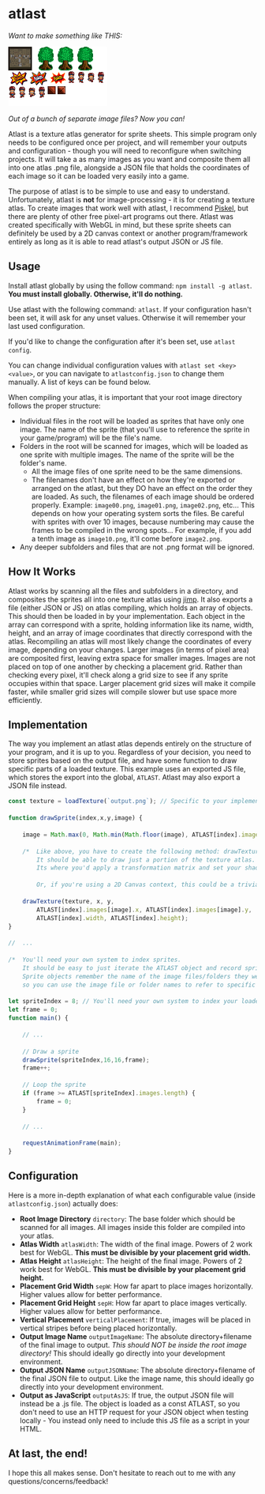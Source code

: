 # atlast

*Want to make something like THIS:*

![Example Atlas](example/output/atlas.png)

*Out of a bunch of separate image files? Now you can!*

Atlast is a texture atlas generator for sprite sheets. This simple program only needs to be configured once per project, and will remember your outputs and configuration - though you will need to reconfigure when switching projects. It will take a as many images as you want and composite them all into one atlas .png file, alongside a JSON file that holds the coordinates of each image so it can be loaded very easily into a game.

The purpose of atlast is to be simple to use and easy to understand. Unfortunately, atlast is **not** for image-processing - it is for creating a texture atlas. To create images that work well with atlast, I recommend [Piskel](https://www.piskelapp.com/), but there are plenty of other free pixel-art programs out there. Atlast was created specifically with WebGL in mind, but these sprite sheets can definitely be used by a 2D canvas context or another program/framework entirely as long as it is able to read atlast's output JSON or JS file.

## Usage

Install atlast globally by using the follow command: ```npm install -g atlast```. **You must install globally. Otherwise, it'll do nothing.**

Use atlast with the following command: ```atlast```. If your configuration hasn't been set, it will ask for any unset values. Otherwise it will remember your last used configuration.

If you'd like to change the configuration after it's been set, use ```atlast config```.

You can change individual configuration values with ```atlast set <key> <value>```, or you can navigate to `atlastconfig.json` to change them manually. A list of keys can be found below.

When compiling your atlas, it is important that your root image directory follows the proper structure:
* Individual files in the root will be loaded as sprites that have only one image. The name of the sprite (that you'll use to reference the sprite in your game/program) will be the file's name.
* Folders in the root will be scanned for images, which will be loaded as one sprite with multiple images. The name of the sprite will be the folder's name.
  * All the image files of one sprite need to be the same dimensions.
  * The filenames don't have an effect on how they're exported or arranged on the atlast, but they DO have an effect on the order they are loaded. As such, the filenames of each image should be ordered properly. Example: `image00.png`, `image01.png`, `image02.png`, etc... This depends on how your operating system sorts the files. Be careful with sprites with over 10 images, because numbering may cause the frames to be compiled in the wrong spots... For example, if you add a tenth image as `image10.png`, it'll come before `image2.png`.
* Any deeper subfolders and files that are not .png format will be ignored.

## How It Works

Atlast works by scanning all the files and subfolders in a directory, and composites the sprites all into one texture atlas using [jimp](https://www.npmjs.com/package/jimp). It also exports a file (either JSON or JS) on atlas compiling, which holds an array of objects. This should then be loaded in by your implementation. Each object in the array can correspond with a sprite, holding information like its name, width, height, and an array of image coordinates that directly correspond with the atlas. Recompiling an atlas will most likely change the coordinates of every image, depending on your changes. Larger images (in terms of pixel area) are composited first, leaving extra space for smaller images. Images are not placed on top of one another by checking a placement grid. Rather than checking every pixel, it'll check along a grid size to see if any sprite occupies within that space. Larger placement grid sizes will make it compile faster, while smaller grid sizes will compile slower but use space more efficiently.

## Implementation

The way you implement an atlast atlas depends entirely on the structure of your program, and it is up to you. Regardless of your decision, you need to store sprites based on the output file, and have some function to draw specific parts of a loaded texture. This example uses an exported JS file, which stores the export into the global, ```ATLAST```. Atlast may also export a JSON file instead.

```javascript
const texture = loadTexture(`output.png`); // Specific to your implementation - 2D vs. WebGL

function drawSprite(index,x,y,image) {

    image = Math.max(0, Math.min(Math.floor(image), ATLAST[index].images.length));

    /*  Like above, you have to create the following method: drawTexture(...)
        It should be able to draw just a portion of the texture atlas.
        Its where you'd apply a transformation matrix and set your shader's texCoords, based on these arguments.
        
        Or, if you're using a 2D Canvas context, this could be a trivial ctx.drawImage(...) call.*/

    drawTexture(texture, x, y,
        ATLAST[index].images[image].x, ATLAST[index].images[image].y,
        ATLAST[index].width, ATLAST[index].height);
}

//  ...

/*  You'll need your own system to index sprites.
    It should be easy to just iterate the ATLAST object and record sprites from there.
    Sprite objects remember the name of the image files/folders they were compiled from,
    so you can use the image file or folder names to refer to specific sprites in your code. */

let spriteIndex = 8; // You'll need your own system to index your loaded sprites.
let frame = 0;
function main() {

    // ...

    // Draw a sprite
    drawSprite(spriteIndex,16,16,frame);
    frame++;

    // Loop the sprite
    if (frame >= ATLAST[spriteIndex].images.length) {
        frame = 0;
    }

    // ...

    requestAnimationFrame(main);
}
```

## Configuration

Here is a more in-depth explanation of what each configurable value (inside `atlastconfig.json`) actually does:

* **Root Image Directory** ```directory```: The base folder which should be scanned for all images. All images inside this folder are compiled into your atlas.
* **Atlas Width** ```atlasWidth```: The width of the final image. Powers of 2 work best for WebGL. **This must be divisible by your placement grid width.**
* **Atlas Height** ```atlasHeight```: The height of the final image. Powers of 2 work best for WebGL. **This must be divisible by your placement grid height.**
* **Placement Grid Width** ```sepW```: How far apart to place images horizontally. Higher values allow for better performance.
* **Placement Grid Height** ```sepH```: How far apart to place images vertically. Higher values allow for better performance.
* **Vertical Placement** ```verticalPlacement```: If true, images will be placed in vertical stripes before being placed horizontally.
* **Output Image Name** ```outputImageName```: The absolute directory+filename of the final image to output. *This should NOT be inside the root image directory!* This should ideally go directly into your development environment.
* **Output JSON Name** ```outputJSONName```: The absolute directory+filename of the final JSON file to output. Like the image name, this should ideally go directly into your development environment.
* **Output as JavaScript** ```outputAsJS```: If true, the output JSON file will instead be a .js file. The object is loaded as a const ATLAST, so you don't need to use an HTTP request for your JSON object when testing locally - You instead only need to include this JS file as a script in your HTML.

## At last, the end!

I hope this all makes sense. Don't hesitate to reach out to me with any questions/concerns/feedback!
